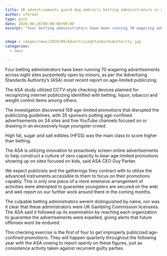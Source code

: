 ```yaml
---
title: UK advertisements guard dog embroils betting administrators in most recent report
author: xforeal 
type: post
date: 2020-08-26T00:00:00+00:00
excerpt: "Four betting administrators have been running 70 wagering advertisements across eight sites purportedly open by minors, as per the Advertising Standards Authority's (ASA) most recent report on age-limited advertising "


image : images/news/2020/08/AdvertisingStandardsAuthority.jpg
categories:
  - news

---
```

Four betting administrators have been running 70 wagering advertisements across eight sites purportedly open by minors, as per the Advertising Standards Authority&#8217;s (ASA) most recent report on age-limited publicizing. 

The ASA study utilized CCTV-style checking devices planned for recognizing internet publicizing identified with betting, liquor, tobacco and weight control items among others. 

The investigation discovered 159 age-limited promotions that disrupted the publicizing guidelines, with 35 sponsors putting age-confined advertisements on 34 sites and five YouTube channels focused on or drawing in an excessively huge youngster crowd. 

High fat, sugar and salt edibles (HFSS) was the main class to score higher than betting. 

The ASA is utilizing innovation to proactively screen online advertisements to help construct a culture of zero capacity to bear age-limited promotions showing up on sites focused on kids, said ASA CEO Guy Parker. 

We expect publicists and the gatherings they contract with to utilize the advanced instruments accessible to them to focus on their promotions capably. This is only one piece of a more extensive arrangement of activities were attempted to guarantee youngsters are secured on the web and well report on our further work around there in the coming months. 

The culpable betting administrators werent distinguished by name, nor was it clear that these administrators were UK Gambling Commission licensees. The ASA said it followed up its examination by reaching each organization to guarantee the advertisements were expelled, giving alerts that future offenses wont be endured. 

This checking exercise is the first of four to get improperly publicized age-confined promotions. They will happen quarterly throughout the following year with the ASA vowing to report openly on these figures, just as consistence activity taken against recurrent guilty parties.